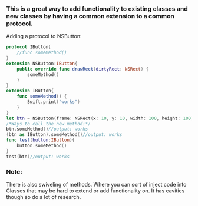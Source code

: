 ### This is a great way to add functionality to existing classes and new classes by having a common extension to a common protocol.  <!--more--> 
Adding a protocol to NSButton: 

```swift
protocol IButton{
    //func someMethod()
}
extension NSButton:IButton{
    public override func drawRect(dirtyRect: NSRect) {
        someMethod()
    }
}
extension IButton{
    func someMethod() {
        Swift.print("works")
    }
}
let btn = NSButton(frame: NSRect(x: 10, y: 10, width: 100, height: 100))//output: works
/*Ways to call the new method:*/
btn.someMethod()//output: works
(btn as IButton).someMethod()//output: works
func test(button:IButton){
    button.someMethod()
}
test(btn)//output: works
```

### Note:
There is also swiveling of methods. Where you can sort of inject code into Classes that may be hard to extend or add functionality on. It has cavities though so do a lot of research. 


